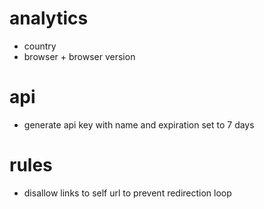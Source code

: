 # analytics
- country
- browser + browser version

# api
- generate api key with name and expiration set to 7 days

# rules
- disallow links to self url to prevent redirection loop
